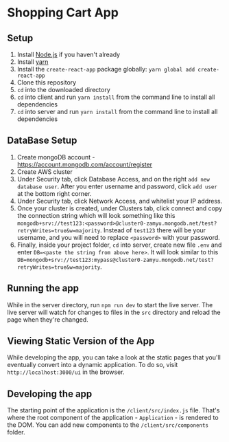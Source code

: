 # Shopping Cart App

## Setup
1. Install [Node.js](https://nodejs.org/en/download/package-manager/) if you haven't already
1. Install [yarn](https://yarnpkg.com/en/docs/install#mac-stable)
3. Install the `create-react-app` package globally: `yarn global add create-react-app`
4. Clone this repository
5. `cd` into the downloaded directory
6. `cd` into client and run `yarn install` from the command line to install all dependencies
6. `cd` into server and run `yarn install` from the command line to install all dependencies

## DataBase Setup

1. Create mongoDB account - https://account.mongodb.com/account/register
2. Create AWS cluster
3. Under Security tab, click Database Access, and on the right `add new database user`. After you enter username and password, click `add user` at the bottom right corner.
4. Under Security tab, click Network Access, and whitelist your IP address.
5. Once your cluster is created, under Clusters tab, click connect and copy the connection string which will look something like this `mongodb+srv://test123:<password>@cluster0-zamyu.mongodb.net/test?retryWrites=true&w=majority`. Instead of `test123` there will be your username, and you will need to replace `<password>` with your password.
6. Finally, inside your project folder, `cd` into server, create new file `.env` and enter `DB=<paste the string from above here>`. It will look similar to this `DB=mongodb+srv://test123:mypass@cluster0-zamyu.mongodb.net/test?retryWrites=true&w=majority`.

## Running the app
While in the server directory, run `npm run dev` to start the live server. The live server will watch for changes to files in the `src` directory and reload the page when they're changed.

## Viewing Static Version of the App
While developing the app, you can take a look at the static pages that you'll eventually convert into a dynamic application. To do so, visit `http://localhost:3000/ui` in the browser.

## Developing the app

The starting point of the application is the `/client/src/index.js` file. That's where the root component of the application - `Application` - is rendered to the DOM. You can add new components to the `/client/src/components` folder.
```